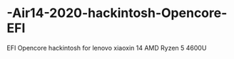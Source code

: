 # -Air14-2020-hackintosh-Opencore-EFI
EFI Opencore hackintosh for lenovo xiaoxin 14 AMD Ryzen 5 4600U
